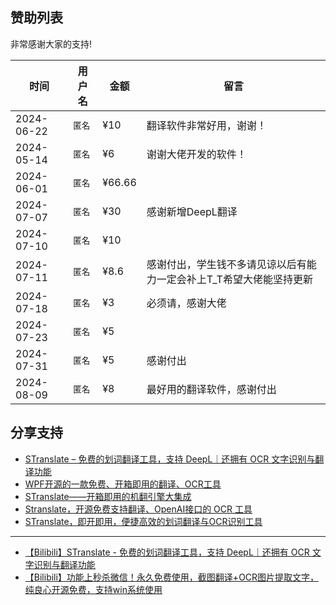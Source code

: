 ## 赞助列表

非常感谢大家的支持!

| 时间         | 用户名   | 金额     | 留言           |
|------------| -------- |--------| -------------- |
| 2024-06-22 | `匿名`    | ¥10    | 翻译软件非常好用，谢谢！     |
| 2024-05-14 | `匿名`    | ¥6     | 谢谢大佬开发的软件！         |
| 2024-06-01 | `匿名`    | ¥66.66 |    |
| 2024-07-07 | `匿名`    | ¥30    | 感谢新增DeepL翻译     |
| 2024-07-10 | `匿名`    | ¥10    |  |
| 2024-07-11 | `匿名`    | ¥8.6   | 感谢付出，学生钱不多请见谅以后有能力一定会补上T_T希望大佬能坚持更新 |
| 2024-07-18 | `匿名`    | ¥3     | 必须请，感谢大佬 |
| 2024-07-23 | `匿名`    | ¥5     |  |
| 2024-07-31 | `匿名`    | ¥5     | 感谢付出 |
| 2024-08-09 | `匿名`    | ¥8     | 最好用的翻译软件，感谢付出 |

## 分享支持

- [STranslate – 免费的划词翻译工具，支持 DeepL｜还拥有 OCR 文字识别与翻译功能](https://www.appinn.com/stranslate/)
- [WPF开源的一款免费、开箱即用的翻译、OCR工具 ](https://www.cnblogs.com/Can-daydayup/p/18062151)
- [STranslate——开箱即用的机翻引擎大集成](https://www.musingpages.com/technology/2024/02/20/stranslate-out-of-box)
- [Stranslate，开源免费支持翻译、OpenAI接口的 OCR 工具](https://www.ittel.cn/archives/31325.html)
- [STranslate，即开即用，便捷高效的划词翻译与OCR识别工具](https://post.smzdm.com/p/axoeo3ew/)

---
- [【Bilibili】STranslate - 免费的划词翻译工具，支持 DeepL｜还拥有 OCR 文字识别与翻译功能](https://www.bilibili.com/video/BV1Ta4y127eR/)
- [【Bilibili】功能上秒杀微信！永久免费使用，截图翻译+OCR图片提取文字，纯良心开源免费，支持win系统使用](https://www.bilibili.com/video/BV1fS411A7Ut)
